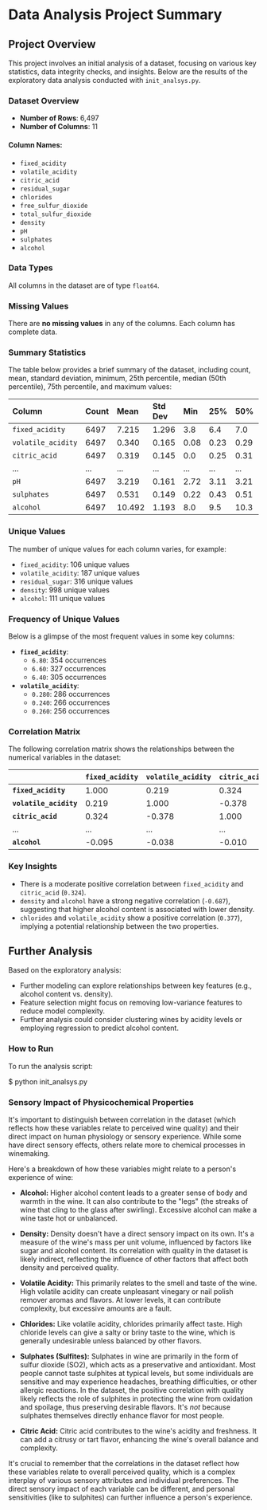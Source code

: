 # Data Analysis Project Summary

## Project Overview

This project involves an initial analysis of a dataset, focusing on various key statistics, data integrity checks, and insights. Below are the results of the exploratory data analysis conducted with `init_analsys.py`.

### Dataset Overview

- **Number of Rows**: 6,497  
- **Number of Columns**: 11

#### Column Names:

- `fixed_acidity`  
- `volatile_acidity`  
- `citric_acid`  
- `residual_sugar`  
- `chlorides`  
- `free_sulfur_dioxide`  
- `total_sulfur_dioxide`  
- `density`  
- `pH`  
- `sulphates`  
- `alcohol`

### Data Types

All columns in the dataset are of type `float64`.

### Missing Values

There are **no missing values** in any of the columns. Each column has complete data.

### Summary Statistics

The table below provides a brief summary of the dataset, including count, mean, standard deviation, minimum, 25th percentile, median (50th percentile), 75th percentile, and maximum values:

| Column | Count | Mean | Std Dev | Min | 25% | 50% | 75% | Max |
| :---- | :---- | :---- | :---- | :---- | :---- | :---- | :---- | :---- |
| `fixed_acidity` | 6497 | 7.215 | 1.296 | 3.8 | 6.4 | 7.0 | 7.7 | 15.9 |
| `volatile_acidity` | 6497 | 0.340 | 0.165 | 0.08 | 0.23 | 0.29 | 0.40 | 1.58 |
| `citric_acid` | 6497 | 0.319 | 0.145 | 0.0 | 0.25 | 0.31 | 0.39 | 1.66 |
| ... | ... | ... | ... | ... | ... | ... | ... | ... |
| `pH` | 6497 | 3.219 | 0.161 | 2.72 | 3.11 | 3.21 | 3.32 | 4.01 |
| `sulphates` | 6497 | 0.531 | 0.149 | 0.22 | 0.43 | 0.51 | 0.60 | 2.00 |
| `alcohol` | 6497 | 10.492 | 1.193 | 8.0 | 9.5 | 10.3 | 11.3 | 14.9 |

### Unique Values

The number of unique values for each column varies, for example:

- `fixed_acidity`: 106 unique values  
- `volatile_acidity`: 187 unique values  
- `residual_sugar`: 316 unique values  
- `density`: 998 unique values  
- `alcohol`: 111 unique values

### Frequency of Unique Values

Below is a glimpse of the most frequent values in some key columns:

- **`fixed_acidity`**:  
  - `6.80`: 354 occurrences  
  - `6.60`: 327 occurrences  
  - `6.40`: 305 occurrences  
- **`volatile_acidity`**:  
  - `0.280`: 286 occurrences  
  - `0.240`: 266 occurrences  
  - `0.260`: 256 occurrences

### Correlation Matrix

The following correlation matrix shows the relationships between the numerical variables in the dataset:

|  | `fixed_acidity` | `volatile_acidity` | `citric_acid` | ... | `sulphates` | `alcohol` |
| :---- | :---- | :---- | :---- | :---- | :---- | :---- |
| **`fixed_acidity`** | 1.000 | 0.219 | 0.324 | ... | 0.299 | \-0.095 |
| **`volatile_acidity`** | 0.219 | 1.000 | \-0.378 | ... | 0.226 | \-0.038 |
| **`citric_acid`** | 0.324 | \-0.378 | 1.000 | ... | 0.056 | \-0.010 |
| ... | ... | ... | ... | ... | ... | ... |
| **`alcohol`** | \-0.095 | \-0.038 | \-0.010 | ... | \-0.003 | 1.000 |

### Key Insights

- There is a moderate positive correlation between `fixed_acidity` and `citric_acid` (`0.324`).  
- `density` and `alcohol` have a strong negative correlation (`-0.687`), suggesting that higher alcohol content is associated with lower density.  
- `chlorides` and `volatile_acidity` show a positive correlation (`0.377`), implying a potential relationship between the two properties.

## Further Analysis

Based on the exploratory analysis:

- Further modeling can explore relationships between key features (e.g., alcohol content vs. density).  
- Feature selection might focus on removing low-variance features to reduce model complexity.  
- Further analysis could consider clustering wines by acidity levels or employing regression to predict alcohol content.

### How to Run

To run the analysis script:

$ python init\_analsys.py  

### Sensory Impact of Physicochemical Properties

It's important to distinguish between correlation in the dataset (which reflects how these variables relate to perceived wine quality) and their direct impact on human physiology or sensory experience. While some have direct sensory effects, others relate more to chemical processes in winemaking.

Here's a breakdown of how these variables might relate to a person's experience of wine:

* **Alcohol:** Higher alcohol content leads to a greater sense of body and warmth in the wine. It can also contribute to the "legs" (the streaks of wine that cling to the glass after swirling). Excessive alcohol can make a wine taste hot or unbalanced.

* **Density:** Density doesn't have a direct sensory impact on its own. It's a measure of the wine's mass per unit volume, influenced by factors like sugar and alcohol content. Its correlation with quality in the dataset is likely indirect, reflecting the influence of other factors that affect both density and perceived quality.

* **Volatile Acidity:** This primarily relates to the smell and taste of the wine. High volatile acidity can create unpleasant vinegary or nail polish remover aromas and flavors. At lower levels, it can contribute complexity, but excessive amounts are a fault.

* **Chlorides:** Like volatile acidity, chlorides primarily affect taste. High chloride levels can give a salty or briny taste to the wine, which is generally undesirable unless balanced by other flavors.

* **Sulphates (Sulfites):** Sulphates in wine are primarily in the form of sulfur dioxide (SO2), which acts as a preservative and antioxidant. Most people cannot taste sulphites at typical levels, but some individuals are sensitive and may experience headaches, breathing difficulties, or other allergic reactions. In the dataset, the positive correlation with quality likely reflects the role of sulphites in protecting the wine from oxidation and spoilage, thus preserving desirable flavors. It's *not* because sulphates themselves directly enhance flavor for most people.

* **Citric Acid:** Citric acid contributes to the wine's acidity and freshness. It can add a citrusy or tart flavor, enhancing the wine's overall balance and complexity.

It's crucial to remember that the correlations in the dataset reflect how these variables relate to overall perceived quality, which is a complex interplay of various sensory attributes and individual preferences. The direct sensory impact of each variable can be different, and personal sensitivities (like to sulphites) can further influence a person's experience.